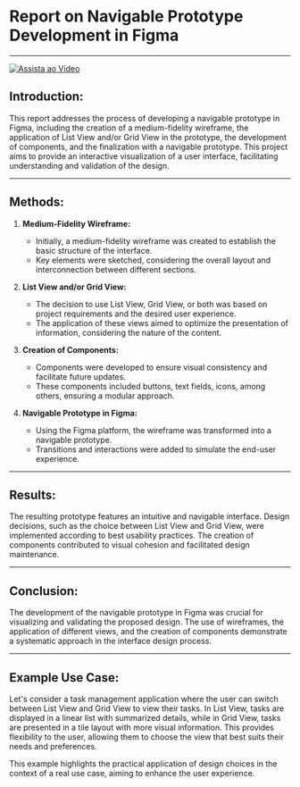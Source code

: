 # Report on Navigable Prototype Development in Figma

---

[![Assista ao Vídeo](https://img.youtube.com/vi/NdUTU9humSo/0.jpg)](https://www.youtube.com/watch?v=NdUTU9humSo)






## Introduction:

This report addresses the process of developing a navigable prototype in Figma, including the creation of a medium-fidelity wireframe, the application of List View and/or Grid View in the prototype, the development of components, and the finalization with a navigable prototype. This project aims to provide an interactive visualization of a user interface, facilitating understanding and validation of the design.

---

## Methods:

1. **Medium-Fidelity Wireframe:**
   - Initially, a medium-fidelity wireframe was created to establish the basic structure of the interface.
   - Key elements were sketched, considering the overall layout and interconnection between different sections.

2. **List View and/or Grid View:**
   - The decision to use List View, Grid View, or both was based on project requirements and the desired user experience.
   - The application of these views aimed to optimize the presentation of information, considering the nature of the content.

3. **Creation of Components:**
   - Components were developed to ensure visual consistency and facilitate future updates.
   - These components included buttons, text fields, icons, among others, ensuring a modular approach.

4. **Navigable Prototype in Figma:**
   - Using the Figma platform, the wireframe was transformed into a navigable prototype.
   - Transitions and interactions were added to simulate the end-user experience.

---

## Results:

The resulting prototype features an intuitive and navigable interface. Design decisions, such as the choice between List View and Grid View, were implemented according to best usability practices. The creation of components contributed to visual cohesion and facilitated design maintenance.

---

## Conclusion:

The development of the navigable prototype in Figma was crucial for visualizing and validating the proposed design. The use of wireframes, the application of different views, and the creation of components demonstrate a systematic approach in the interface design process.

---

## Example Use Case:

Let's consider a task management application where the user can switch between List View and Grid View to view their tasks. In List View, tasks are displayed in a linear list with summarized details, while in Grid View, tasks are presented in a tile layout with more visual information. This provides flexibility to the user, allowing them to choose the view that best suits their needs and preferences.

This example highlights the practical application of design choices in the context of a real use case, aiming to enhance the user experience.
